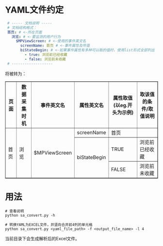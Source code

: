 
# YAML文件约定

```yaml
 # ----- 文档说明 -----
 # 文档结构格式：
 首页: # <-所在页面
   浏览: # <-要监测的用户行为
     $MPViewScreen: # <-使用的事件英文名
       screenName: 首页 # <-事件属性及传值
       biStateBegin: # <-如果事件属性有多种可以取的值时，使用list形式全部列出
         - true: 浏览前已经收藏
         - false: 浏览前未收藏
 # -------------------
 ```
 将被转为：
<table border=1>
  <tr>
    <th>页面</th>
    <th>数据采集时机</th>
    <th>事件英文名</th>
    <th>属性英文名</th>
    <th>属性取值(以eg.开头为示例)</th>
    <th>取该值的条件/取值说明</th>
  </tr>
  <tr>
    <td rowspan=3>首页</td>
    <td rowspan=3>浏览</td>
    <td rowspan=3>$MPViewScreen</td>
    <td>screenName</td>
    <td>首页</td>
    <td></td>
  </tr>
  <tr>
    <td rowspan=2>biStateBegin</td>
    <td>TRUE</td>
    <td>浏览前已经收藏</td>
  </tr>
  <tr>
    <td>FALSE</td>
    <td>浏览前未收藏</td>
  </tr>
  <tr>
  </tr>
</table>

# 用法


```
# 查看说明
python sa_convert.py -h

# 转换YAML为EXCEL文件，并竖向合并前4列的单元格
python sa_convert.py <yaml_file_path> -f <output_file_name> -l 4
```

当前目录下会生成解析后的Excel文件。